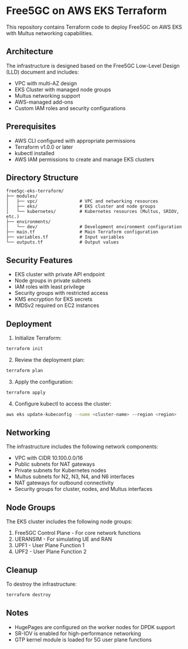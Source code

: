 # Free5GC on AWS EKS Terraform

This repository contains Terraform code to deploy Free5GC on AWS EKS with Multus networking capabilities.

## Architecture

The infrastructure is designed based on the Free5GC Low-Level Design (LLD) document and includes:

- VPC with multi-AZ design
- EKS Cluster with managed node groups
- Multus networking support
- AWS-managed add-ons
- Custom IAM roles and security configurations

## Prerequisites

- AWS CLI configured with appropriate permissions
- Terraform v1.0.0 or later
- kubectl installed
- AWS IAM permissions to create and manage EKS clusters

## Directory Structure

```
free5gc-eks-terraform/
├── modules/
│   ├── vpc/                # VPC and networking resources
│   ├── eks/                # EKS cluster and node groups
│   └── kubernetes/         # Kubernetes resources (Multus, SRIOV, etc.)
├── environments/
│   └── dev/                # Development environment configuration
├── main.tf                 # Main Terraform configuration
├── variables.tf            # Input variables
└── outputs.tf              # Output values
```

## Security Features

- EKS cluster with private API endpoint
- Node groups in private subnets
- IAM roles with least privilege
- Security groups with restricted access
- KMS encryption for EKS secrets
- IMDSv2 required on EC2 instances

## Deployment

1. Initialize Terraform:

```bash
terraform init
```

2. Review the deployment plan:

```bash
terraform plan
```

3. Apply the configuration:

```bash
terraform apply
```

4. Configure kubectl to access the cluster:

```bash
aws eks update-kubeconfig --name <cluster-name> --region <region>
```

## Networking

The infrastructure includes the following network components:

- VPC with CIDR 10.100.0.0/16
- Public subnets for NAT gateways
- Private subnets for Kubernetes nodes
- Multus subnets for N2, N3, N4, and N6 interfaces
- NAT gateways for outbound connectivity
- Security groups for cluster, nodes, and Multus interfaces

## Node Groups

The EKS cluster includes the following node groups:

1. Free5GC Control Plane - For core network functions
2. UERANSIM - For simulating UE and RAN
3. UPF1 - User Plane Function 1
4. UPF2 - User Plane Function 2

## Cleanup

To destroy the infrastructure:

```bash
terraform destroy
```

## Notes

- HugePages are configured on the worker nodes for DPDK support
- SR-IOV is enabled for high-performance networking
- GTP kernel module is loaded for 5G user plane functions

